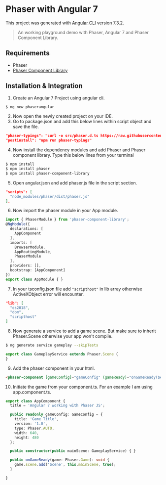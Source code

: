 # Phaser with Angular 7

This project was generated with [Angular CLI](https://github.com/angular/angular-cli) version 7.3.2.
> An working playground demo with Phaser, Angular 7 and Phaser Component Library.

## Requirements
- Phaser
- [Phaser Component Library](https://github.com/TristanBonsor/phaser-component-library)

## Installation & Integration

1. Create an Angular 7 Project using angular cli. 
```bash
$ ng new phaserangular
```
2. Now open the newly created project on your IDE.
3. Go to package.json and add this below lines within script object and save the file.
```json
"phaser-typings": "curl -o src/phaser.d.ts https://raw.githubusercontent.com/photonstorm/phaser3-docs/master/typescript/phaser.d.ts",
"postinstall": "npm run phaser-typings"
```
4. Now install the dependency modules and add Phaser and Phaser component library. Type this below lines from your terminal
```bash
$ npm install
$ npm install phaser
$ npm install phaser-component-library
```

5. Open angular.json and add phaser.js file in the script section.
```json
"scripts": [
  "node_modules/phaser/dist/phaser.js"
],
```

6. Now import the phaser module in your App module.
```typescript
import { PhaserModule } from 'phaser-component-library';
@NgModule({
  declarations: [
    AppComponent
  ],
  imports: [
    BrowserModule,
    AppRoutingModule,
    PhaserModule
  ],
  providers: [],
  bootstrap: [AppComponent]
})
export class AppModule { }
```


7. In your tsconfig.json file add `"scripthost"` in lib array otherwise ActiveXObject error will encounter.
```json
"lib": [
  "es2018",
  "dom",
  "scripthost"
]
```

8. Now generate a service to add a game scene. But make sure to inherit Phaser.Scene otherwise your app won't compile.
```bash
$ ng generate service gameplay --skipTests
```
```typescript
export class GameplayService extends Phaser.Scene {
}
```
9. Add the phaser component in your html.
``` html
<phaser-component [gameConfig]="gameConfig" (gameReady)="onGameReady($event)"></phaser-component>
```
10. Initiate the game from your component.ts. For an example I am using app.component.ts.
```typescript
export class AppComponent {
  title = 'Angular 7 working with Phaser JS';

  public readonly gameConfig: GameConfig = {
    title: 'Game Title',
    version: '1.0',
    type: Phaser.AUTO,
    width: 640,
    height: 480
  };

  public constructor(public mainScene: GameplayService) { }

  public onGameReady(game: Phaser.Game): void {
    game.scene.add('Scene', this.mainScene, true);
  }

}
```
